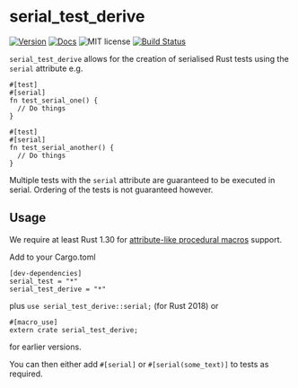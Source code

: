 # serial_test_derive
[![Version](https://img.shields.io/crates/v/serial_test_derive.svg)](https://crates.io/crates/serial_test_derive)
[![Docs](https://docs.rs/serial_test_derive/badge.svg)](https://docs.rs/serial_test_derive/)
![MIT license](https://img.shields.io/crates/l/serial_test_derive.svg)
[![Build Status](https://travis-ci.org/palfrey/serial_test.svg?branch=master)](https://travis-ci.org/palfrey/serial_test)

`serial_test_derive` allows for the creation of serialised Rust tests using the `serial` attribute
e.g.
````
#[test]
#[serial]
fn test_serial_one() {
  // Do things
}

#[test]
#[serial]
fn test_serial_another() {
  // Do things
}
````
Multiple tests with the `serial` attribute are guaranteed to be executed in serial. Ordering of the tests is not guaranteed however.

## Usage
We require at least Rust 1.30 for [attribute-like procedural macros](https://doc.rust-lang.org/reference/procedural-macros.html#attribute-macros) support.

Add to your Cargo.toml
```
[dev-dependencies]
serial_test = "*"
serial_test_derive = "*"
```

plus `use serial_test_derive::serial;` (for Rust 2018) or
```
#[macro_use]
extern crate serial_test_derive;
```
for earlier versions.

You can then either add `#[serial]` or `#[serial(some_text)]` to tests as required.